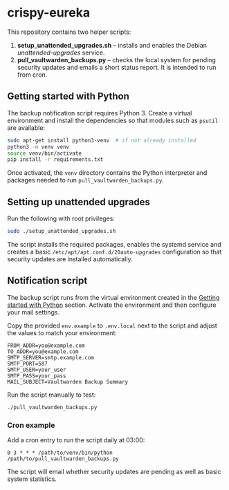 # crispy-eureka

This repository contains two helper scripts:

1. **setup_unattended_upgrades.sh** – installs and enables the Debian
   *unattended-upgrades* service.
2. **pull_vaultwarden_backups.py** – checks the local system for pending
   security updates and emails a short status report.  It is intended to run
   from cron.

## Getting started with Python

The backup notification script requires Python 3. Create a virtual
environment and install the dependencies so that modules such as
`psutil` are available:

```bash
sudo apt-get install python3-venv  # if not already installed
python3 -m venv venv
source venv/bin/activate
pip install -r requirements.txt
```

Once activated, the `venv` directory contains the Python interpreter
and packages needed to run `pull_vaultwarden_backups.py`.

## Setting up unattended upgrades

Run the following with root privileges:

```bash
sudo ./setup_unattended_upgrades.sh
```

The script installs the required packages, enables the systemd service and
creates a basic `/etc/apt/apt.conf.d/20auto-upgrades` configuration so that
security updates are installed automatically.

## Notification script

The backup script runs from the virtual environment created in the
[Getting started with Python](#getting-started-with-python) section.
Activate the environment and then configure your mail settings.

Copy the provided `env.example` to `.env.local` next to the script and
adjust the values to match your environment:

```
FROM_ADDR=you@example.com
TO_ADDR=you@example.com
SMTP_SERVER=smtp.example.com
SMTP_PORT=587
SMTP_USER=your_user
SMTP_PASS=your_pass
MAIL_SUBJECT=Vaultwarden Backup Summary
```

Run the script manually to test:

```bash
./pull_vaultwarden_backups.py
```

### Cron example

Add a cron entry to run the script daily at 03:00:

```
0 3 * * * /path/to/venv/bin/python /path/to/pull_vaultwarden_backups.py
```

The script will email whether security updates are pending as well as basic
system statistics.
